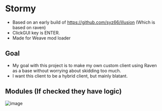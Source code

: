 # Stormy
- Based on an early build of https://github.com/syz66/illusion (Which is based on raven)
- ClickGUI key is ENTER.
- Made for Weave mod loader
## Goal
- My goal with this project is to make my own custom client using Raven as a base without worrying about skidding too much. 
- I want this client to be a hybrid client, but mainly blatant.
## Modules (If checked they have logic)
![image](https://github.com/Tryflle/raven/assets/111710533/b77aa273-64eb-4d20-8580-39d9efc8addd)
